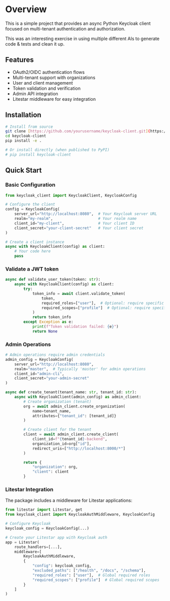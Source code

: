 # Overview

This is a simple project that provides an async Python Keycloak client focused on multi-tenant authentication and authorization.

This was an interesting exercise in using multiple different AIs to generate code & tests and clean it up.

## Features

- OAuth2/OIDC authentication flows
- Multi-tenant support with organizations
- User and client management
- Token validation and verification
- Admin API integration
- Litestar middleware for easy integration

## Installation

```bash
# Install from source
git clone [https://github.com/yourusername/keycloak-client.git](https://github.com/yourusername/keycloak-client.git)
cd keycloak-client
pip install -e .

# Or install directly (when published to PyPI)
# pip install keycloak-client
```

## Quick Start

### Basic Configuration

```python
from keycloak_client import KeycloakClient, KeycloakConfig

# Configure the client
config = KeycloakConfig(
    server_url="http://localhost:8080",  # Your Keycloak server URL
    realm="my-realm",                    # Your realm name
    client_id="my-client",               # Your client ID
    client_secret="your-client-secret"   # Your client secret
)

# Create a client instance
async with KeycloakClient(config) as client:
    # Your code here
    pass
```

### Validate a JWT token

```python
async def validate_user_token(token: str):
    async with KeycloakClient(config) as client:
        try:
            token_info = await client.validate_token(
                token,
                required_roles=["user"],  # Optional: require specific roles
                required_scopes=["profile"]  # Optional: require specific scopes
            )
            return token_info
        except Exception as e:
            print(f"Token validation failed: {e}")
            return None
```

### Admin Operations

```python
# Admin operations require admin credentials
admin_config = KeycloakConfig(
    server_url="http://localhost:8080",
    realm="master",  # Typically 'master' for admin operations
    client_id="admin-cli",
    client_secret="your-admin-secret"
)

async def create_tenant(tenant_name: str, tenant_id: str):
    async with KeycloakClient(admin_config) as admin_client:
        # Create organization (tenant)
        org = await admin_client.create_organization(
            name=tenant_name,
            attributes={"tenant_id": [tenant_id]}
        )

        # Create client for the tenant
        client = await admin_client.create_client(
            client_id=f"{tenant_id}-backend",
            organization_id=org["id"],
            redirect_uris=["http://localhost:8000/*"]
        )

        return {
            "organization": org,
            "client": client
        }
```


### Litestar Integration

The package includes a middleware for Litestar applications:


```python
from litestar import Litestar, get
from keycloak_client import KeycloakAuthMiddleware, KeycloakConfig

# Configure Keycloak
keycloak_config = KeycloakConfig(...)

# Create your Litestar app with Keycloak auth
app = Litestar(
    route_handlers=[...],
    middleware=[
        KeycloakAuthMiddleware,
        {
            "config": keycloak_config,
            "excluded_paths": ["/health", "/docs", "/schema"],
            "required_roles": ["user"],  # Global required roles
            "required_scopes": ["profile"]  # Global required scopes
        }
    ]
)
```
